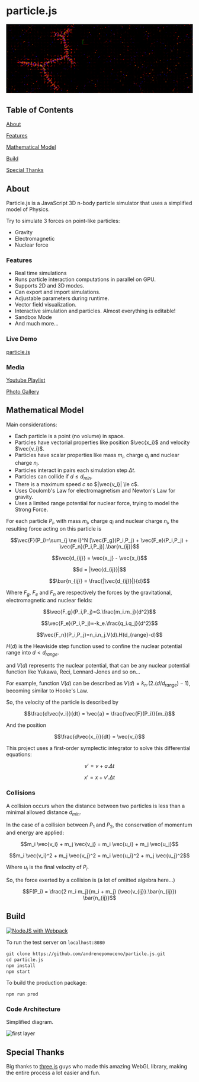 # particle.js

![banner](img/hexagonalCrystal_2022_12_21T01_35_24.213Z.png)

## Table of Contents  

[About](#about)

[Features](#features)

[Mathematical Model](#mathematical-model)

[Build](#build)

[Special Thanks](#special-thanks)

## About

Particle.js is a JavaScript 3D n-body particle simulator that uses a simplified model of Physics.

Try to simulate 3 forces on point-like particles:
- Gravity
- Electromagnetic
- Nuclear force

### Features
- Real time simulations
- Runs particle interaction computations in parallel on GPU.
- Supports 2D and 3D modes.
- Can export and import simulations.
- Adjustable parameters during runtime.
- Vector field visualization.
- Interactive simulation and particles. Almost everything is editable!
- Sandbox Mode
- And much more...

### Live Demo

[particle.js](https://andrenepomuceno.github.io/particle.js/)

### Media

[Youtube Playlist](https://www.youtube.com/watch?v=z5RhBaDnkOE&list=PLr48cTU7J6cyvKp1v-1bpH4j5qCZbR-AV)

[Photo Gallery](https://photos.app.goo.gl/1x41ZhipNKr5yrYa7)

## Mathematical Model
Main considerations:
- Each particle is a point (no volume) in space.
- Particles have vectorial properties like position $\vec{x_i}$ and velocity $\vec{v_i}$.
- Particles have scalar properties like mass $m_i$, charge $q_i$ and nuclear charge $n_i$.
- Particles interact in pairs each simulation step $\Delta t$.
- Particles can collide if $d \le d_{min}$.
- There is a maximum speed *c* so $|\vec{v_i}| \le c$.
- Uses Coulomb's Law for electromagnetism and Newton's Law for gravity.
- Uses a limited range potential for nuclear force, trying to model the Strong Force.

For each particle $P_i$, with mass $m_i$, charge $q_i$ and nuclear charge $n_i$, the resulting force acting on this particle is

$$\vec{F}(P_i)=\sum_{j \ne i}^N [\vec{F_g}(P_i,P_j) + \vec{F_e}(P_i,P_j) + \vec{F_n}(P_i,P_j)].\bar{n_{ij}}$$

$$\vec{d_{ij}} = \vec{x_j} - \vec{x_i}$$

$$d = |\vec{d_{ij}}|$$

$$\bar{n_{ij}} = \frac{|\vec{d_{ij}}|}{d}$$

Where $F_g$, $F_e$ and $F_n$ are respectively the forces by the gravitational, electromagnetic and nuclear fields:

$$\vec{F_g}(P_i,P_j)=G.\frac{m_i.m_j}{d^2}$$

$$\vec{F_e}(P_i,P_j)=-k_e.\frac{q_i.q_j}{d^2}$$

$$\vec{F_n}(P_i,P_j)=n_i.n_j.V(d).H(d_{range}-d)$$

$H(d)$ is the Heaviside step function used to confine the nuclear potential range into $d<d_{range}$.

and $V(d)$ represents the nuclear potential, that can be any nuclear potential function like Yukawa, Reci, Lennard-Jones and so on...

For example, function $V(d)$ can be described as $V(d) = k_n.(2.(d/d_{range})-1)$, becoming similar to Hooke's Law.

So, the velocity of the particle is described by

$$\frac{d\vec{v_i}}{dt} = \vec{a} = \frac{\vec{F}(P_i)}{m_i}$$

And the position

$$\frac{d\vec{x_i}}{dt} = \vec{v_i}$$

This project uses a first-order symplectic integrator to solve this differential equations:

$$v' = v + a.\Delta t$$

$$x' = x + v'.\Delta t$$

### Collisions

A collision occurs when the distance between two particles is less than a minimal allowed distance $d_{min}$.

In the case of a collision between $P_1$ and $P_2$, the conservation of momentum and energy are applied:

$$m_i \vec{v_i} + m_j \vec{v_j} = m_i \vec{u_i} + m_j \vec{u_j}$$

$$m_i \vec{v_i}^2 + m_j \vec{v_j}^2 = m_i \vec{u_i}^2 + m_j \vec{u_j}^2$$

Where $u_i$ is the final velocity of $P_i$.

So, the force exerted by a collision is (a lot of omitted algebra here...)

$$F(P_i) = \frac{2 m_i m_j}{m_i + m_j} (\vec{v_{ij}}.\bar{n_{ij}}) \bar{n_{ij}}$$

## Build

[![NodeJS with Webpack](https://github.com/andrenepomuceno/particle.js/actions/workflows/webpack.yml/badge.svg?branch=main)](https://github.com/andrenepomuceno/particle.js/actions/workflows/webpack.yml)

To run the test server on `localhost:8080`
```
git clone https://github.com/andrenepomuceno/particle.js.git
cd particle.js
npm install
npm start
````

To build the production package:
```
npm run prod
```

### Code Architecture

Simplified diagram.

![first layer](img/simple.svg)

## Special Thanks

Big thanks to [three.js](https://threejs.org/) guys who made this amazing WebGL library, making the entire process a lot easier and fun.